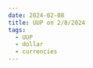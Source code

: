 ```yaml
---
date: 2024-02-08
title: UUP on 2/8/2024
tags: 
  - UUP
  - dollar
  - currencies
---
```

<div class="post">
<snapshot-grid 
    :reports="['2024/02/07/CTA/dollar', '2024/02/08/CTA/dollar', '2024/02/08/MTP/UUP']"
    chart="2024/02/08/Chart/UUP"
/>
<p>

</p>
<p>

</p>
</div>